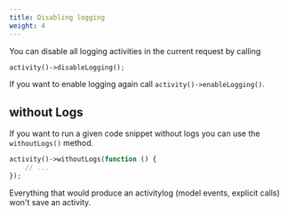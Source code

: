 ```yaml
---
title: Disabling logging
weight: 4
---
```


You can disable all logging activities in the current request by calling

```php
activity()->disableLogging();
```

If you want to enable logging again call `activity()->enableLogging()`.

## without Logs

If you want to run a given code snippet without logs you can use the `withoutLogs()` method. 

```php
activity()->withoutLogs(function () {
    // ...
});
```

Everything that would produce an activitylog (model events, explicit calls) won't save an activity.
